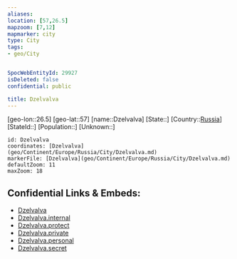 ```yaml
---
aliases: 
location: [57,26.5]
mapzoom: [7,12] 
mapmarker: city 
type: City
tags:
- geo/City


SpocWebEntityId: 29927
isDeleted: false
confidential: public

title: Dzelvalva
---
```

[geo-lon::26.5]
[geo-lat::57]
[name::Dzelvalva]
[State::]
[Country::[Russia](geo/Continent/Europe/Russia.md)]
[StateId::]
[Population::]
[Unknown::]


```leaflet
id: Dzelvalva
coordinates: [Dzelvalva](geo/Continent/Europe/Russia/City/Dzelvalva.md)
markerFile: [Dzelvalva](geo/Continent/Europe/Russia/City/Dzelvalva.md)
defaultZoom: 11 
maxZoom: 18
```


## Confidential Links & Embeds: 
- [Dzelvalva](../../../../../../_public/geo/Continent/Europe/Russia/City/Dzelvalva.md) 
- [Dzelvalva.internal](../../../../../../_internal/geo/Continent/Europe/Russia/City/Dzelvalva.internal.md) 
- [Dzelvalva.protect](../../../../../../_protect/geo/Continent/Europe/Russia/City/Dzelvalva.protect.md) 
- [Dzelvalva.private](../../../../../../_private/geo/Continent/Europe/Russia/City/Dzelvalva.private.md) 
- [Dzelvalva.personal](../../../../../../_personal/geo/Continent/Europe/Russia/City/Dzelvalva.personal.md) 
- [Dzelvalva.secret](../../../../../../_secret/geo/Continent/Europe/Russia/City/Dzelvalva.secret.md) 

